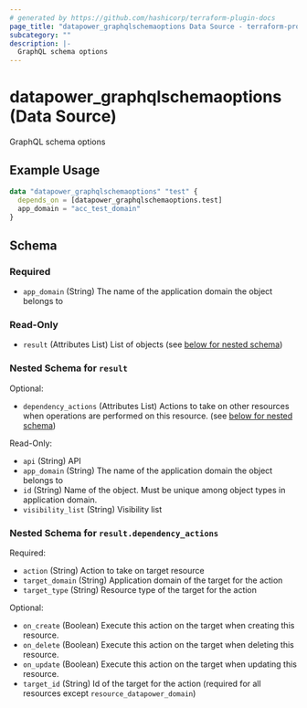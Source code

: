 ```yaml
---
# generated by https://github.com/hashicorp/terraform-plugin-docs
page_title: "datapower_graphqlschemaoptions Data Source - terraform-provider-datapower"
subcategory: ""
description: |-
  GraphQL schema options
---
```


# datapower_graphqlschemaoptions (Data Source)

GraphQL schema options

## Example Usage

```terraform
data "datapower_graphqlschemaoptions" "test" {
  depends_on = [datapower_graphqlschemaoptions.test]
  app_domain = "acc_test_domain"
}
```

<!-- schema generated by tfplugindocs -->
## Schema

### Required

- `app_domain` (String) The name of the application domain the object belongs to

### Read-Only

- `result` (Attributes List) List of objects (see [below for nested schema](#nestedatt--result))

<a id="nestedatt--result"></a>
### Nested Schema for `result`

Optional:

- `dependency_actions` (Attributes List) Actions to take on other resources when operations are performed on this resource. (see [below for nested schema](#nestedatt--result--dependency_actions))

Read-Only:

- `api` (String) API
- `app_domain` (String) The name of the application domain the object belongs to
- `id` (String) Name of the object. Must be unique among object types in application domain.
- `visibility_list` (String) Visibility list

<a id="nestedatt--result--dependency_actions"></a>
### Nested Schema for `result.dependency_actions`

Required:

- `action` (String) Action to take on target resource
- `target_domain` (String) Application domain of the target for the action
- `target_type` (String) Resource type of the target for the action

Optional:

- `on_create` (Boolean) Execute this action on the target when creating this resource.
- `on_delete` (Boolean) Execute this action on the target when deleting this resource.
- `on_update` (Boolean) Execute this action on the target when updating this resource.
- `target_id` (String) Id of the target for the action (required for all resources except `resource_datapower_domain`)
